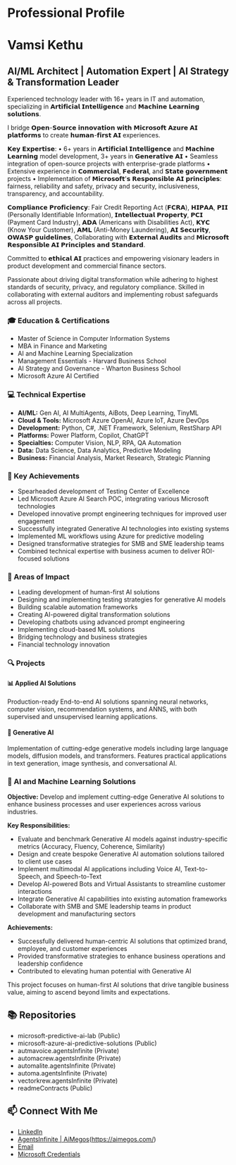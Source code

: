 # Professional Profile

# Vamsi Kethu
## AI/ML Architect | Automation Expert | AI Strategy & Transformation Leader

Experienced technology leader with 16+ years in IT and automation, specializing in 𝗔𝗿𝘁𝗶𝗳𝗶𝗰𝗶𝗮𝗹 𝗜𝗻𝘁𝗲𝗹𝗹𝗶𝗴𝗲𝗻𝗰𝗲 and 𝗠𝗮𝗰𝗵𝗶𝗻𝗲 𝗟𝗲𝗮𝗿𝗻𝗶𝗻𝗴 𝘀𝗼𝗹𝘂𝘁𝗶𝗼𝗻𝘀.

I bridge 𝗢𝗽𝗲𝗻-𝗦𝗼𝘂𝗿𝗰𝗲 𝗶𝗻𝗻𝗼𝘃𝗮𝘁𝗶𝗼𝗻 𝘄𝗶𝘁𝗵 𝗠𝗶𝗰𝗿𝗼𝘀𝗼𝗳𝘁 𝗔𝘇𝘂𝗿𝗲 𝗔𝗜 𝗽𝗹𝗮𝘁𝗳𝗼𝗿𝗺𝘀 to create 𝗵𝘂𝗺𝗮𝗻-𝗳𝗶𝗿𝘀𝘁 𝗔𝗜 experiences.

𝗞𝗲𝘆 𝗘𝘅𝗽𝗲𝗿𝘁𝗶𝘀𝗲:
• 6+ years in 𝗔𝗿𝘁𝗶𝗳𝗶𝗰𝗶𝗮𝗹 𝗜𝗻𝘁𝗲𝗹𝗹𝗶𝗴𝗲𝗻𝗰𝗲 and 𝗠𝗮𝗰𝗵𝗶𝗻𝗲 𝗟𝗲𝗮𝗿𝗻𝗶𝗻𝗴 model development, 3+ years in 𝗚𝗲𝗻𝗲𝗿𝗮𝘁𝗶𝘃𝗲 𝗔𝗜
• Seamless integration of open-source projects with enterprise-grade platforms
• Extensive experience in 𝗖𝗼𝗺𝗺𝗲𝗿𝗰𝗶𝗮𝗹, 𝗙𝗲𝗱𝗲𝗿𝗮𝗹, and 𝗦𝘁𝗮𝘁𝗲 𝗴𝗼𝘃𝗲𝗿𝗻𝗺𝗲𝗻𝘁 projects
• Implementation of 𝗠𝗶𝗰𝗿𝗼𝘀𝗼𝗳𝘁'𝘀 𝗥𝗲𝘀𝗽𝗼𝗻𝘀𝗶𝗯𝗹𝗲 𝗔𝗜 𝗽𝗿𝗶𝗻𝗰𝗶𝗽𝗹𝗲𝘀: fairness, reliability and safety, privacy and security, inclusiveness, transparency, and accountability.

𝗖𝗼𝗺𝗽𝗹𝗶𝗮𝗻𝗰𝗲 𝗣𝗿𝗼𝗳𝗶𝗰𝗶𝗲𝗻𝗰𝘆:
Fair Credit Reporting Act (𝗙𝗖𝗥𝗔), 𝗛𝗜𝗣𝗔𝗔, 𝗣𝗜𝗜 (Personally Identifiable Information), 𝗜𝗻𝘁𝗲𝗹𝗹𝗲𝗰𝘁𝘂𝗮𝗹 𝗣𝗿𝗼𝗽𝗲𝗿𝘁𝘆, 𝗣𝗖𝗜 (Payment Card Industry), 𝗔𝗗𝗔 (Americans with Disabilities Act), 𝗞𝗬𝗖 (Know Your Customer), 𝗔𝗠𝗟 (Anti-Money Laundering), 𝗔𝗜 𝗦𝗲𝗰𝘂𝗿𝗶𝘁𝘆, 𝗢𝗪𝗔𝗦𝗣 𝗴𝘂𝗶𝗱𝗲𝗹𝗶𝗻𝗲𝘀, Collaborating with 𝗘𝘅𝘁𝗲𝗿𝗻𝗮𝗹 𝗔𝘂𝗱𝗶𝘁𝘀 and 𝗠𝗶𝗰𝗿𝗼𝘀𝗼𝗳𝘁 𝗥𝗲𝘀𝗽𝗼𝗻𝘀𝗶𝗯𝗹𝗲 𝗔𝗜 𝗣𝗿𝗶𝗻𝗰𝗶𝗽𝗹𝗲𝘀 𝗮𝗻𝗱 𝗦𝘁𝗮𝗻𝗱𝗮𝗿𝗱.

Committed to 𝗲𝘁𝗵𝗶𝗰𝗮𝗹 𝗔𝗜 practices and empowering visionary leaders in product development and commercial finance sectors.

Passionate about driving digital transformation while adhering to highest standards of security, privacy, and regulatory compliance. Skilled in collaborating with external auditors and implementing robust safeguards across all projects.

### 🎓 Education & Certifications
- Master of Science in Computer Information Systems
- MBA in Finance and Marketing
- AI and Machine Learning Specialization
- Management Essentials - Harvard Business School
- AI Strategy and Governance - Wharton Business School
- Microsoft Azure AI Certified

### 💻 Technical Expertise
- **AI/ML:** Gen AI, AI MultiAgents, AiBots, Deep Learning, TinyML
- **Cloud & Tools:** Microsoft Azure OpenAI, Azure IoT, Azure DevOps
- **Development:** Python, C#, .NET Framework, Selenium, RestSharp API
- **Platforms:** Power Platform, Copilot, ChatGPT
- **Specialties:** Computer Vision, NLP, RPA, QA Automation
- **Data:** Data Science, Data Analytics, Predictive Modeling
- **Business:** Financial Analysis, Market Research, Strategic Planning

### 🚀 Key Achievements
- Spearheaded development of Testing Center of Excellence
- Led Microsoft Azure AI Search POC, integrating various Microsoft technologies
- Developed innovative prompt engineering techniques for improved user engagement
- Successfully integrated Generative AI technologies into existing systems
- Implemented ML workflows using Azure for predictive modeling
- Designed transformative strategies for SMB and SME leadership teams
- Combined technical expertise with business acumen to deliver ROI-focused solutions

### 🌟 Areas of Impact
- Leading development of human-first AI solutions
- Designing and implementing testing strategies for generative AI models
- Building scalable automation frameworks
- Creating AI-powered digital transformation solutions
- Developing chatbots using advanced prompt engineering
- Implementing cloud-based ML solutions
- Bridging technology and business strategies
- Financial technology innovation

### 🔍 Projects
#### 📊 Applied AI Solutions
Production-ready End-to-end AI solutions spanning neural networks, computer vision, recommendation systems, and ANNS, with both supervised and unsupervised learning applications.

#### 🧠 Generative AI
Implementation of cutting-edge generative models including large language models, diffusion models, and transformers. Features practical applications in text generation, image synthesis, and conversational AI.

### 🎯 AI and Machine Learning Solutions

**Objective:** Develop and implement cutting-edge Generative AI solutions to enhance business processes and user experiences across various industries.

**Key Responsibilities:**
- Evaluate and benchmark Generative AI models against industry-specific metrics (Accuracy, Fluency, Coherence, Similarity)
- Design and create bespoke Generative AI automation solutions tailored to client use cases
- Implement multimodal AI applications including Voice AI, Text-to-Speech, and Speech-to-Text
- Develop AI-powered Bots and Virtual Assistants to streamline customer interactions
- Integrate Generative AI capabilities into existing automation frameworks
- Collaborate with SMB and SME leadership teams in product development and manufacturing sectors

**Achievements:**
- Successfully delivered human-centric AI solutions that optimized brand, employee, and customer experiences
- Provided transformative strategies to enhance business operations and leadership confidence
- Contributed to elevating human potential with Generative AI

This project focuses on human-first AI solutions that drive tangible business value, aiming to ascend beyond limits and expectations.

## 📚 Repositories
- microsoft-predictive-ai-lab (Public)
- microsoft-azure-ai-predictive-solutions (Public)
- autmavoice.agentsInfinite (Private)
- automacrew.agentsInfinite (Private)
- automalite.agentsInfinite (Private)
- automa.agentsInfinite (Private)
- vectorkrew.agentsInfinite (Private)
- readmeContracts (Public)

## 📫 Connect With Me
- [LinkedIn](www.linkedin.com/in/vamsikethu)
- [AgentsInfinite | AiMegos](https://agentsinfinite.com/)(https://aimegos.com/)
- [Email](mailto:)
- [Microsoft Credentials](https://learn.microsoft.com/en-us/users/kethuvamsi-aiml/transcript/v0306i32e25382l)
